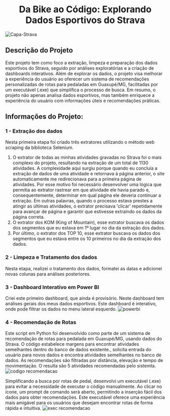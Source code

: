 ### <h1 align="center"> Da Bike ao Código: Explorando Dados Esportivos do Strava </h1>


![Capa-Strava](https://github.com/bonfimdoprado/STRAVA/assets/119675645/80aed326-3649-4be8-8b40-8dfb72124462)


## Descrição do Projeto </h1>
Este projeto tem como foco a extração, limpeza e preparação dos dados esportivos do Strava, seguido por análises exploratórias e a criação de dashboards interativos. Além de explorar os dados, o projeto visa melhorar a experiência do usuário ao oferecer um sistema de recomendações personalizadas de rotas para pedaladas em Guaxupé/MG, facilitadas por um executável (.exe) que simplifica o processo de busca. Em resumo, o projeto não apenas analisa dados esportivos, mas também enriquece a experiência do usuário com informações úteis e recomendações práticas.

## Informações do Projeto:

### 1 - Extração dos dados
Nesta primeira etapa foi criado três extratores utilizando o método  web scraping da biblioteca Selenium.
  1. O extrator de todas as minhas atividades gravadas no Strava foi o mais complexo do projeto, resultando na extração de um total de 1130 atividades. A complexidade aqui surgiu porque quando eu concluía a extração de dados de uma atividade e retornava à página anterior, o site automaticamente me redirecionava para a primeira página de atividades. Por esse motivo foi necessário desenvolver uma lógica que permitia ao extrator rastrear em que atividade ele havia parado e, consequentemente, determinar em qual página ele deveria continuar a extração. Em outras palavras, quando o processo estava prestes a atingir as últimas atividades, o extrator precisava 'clicar' repetidamente para avançar de página e garantir que estivesse extraindo os dados da página correta.
  2. O extrator dos KOM (King of Mountain), esse extrator buscava os dados dos segmentos que eu estava em 1º lugar no dia da extração dos dados.
  3. Por último, o extrator dos TOP 10, esse extrator buscava os dados dos segmentos que eu estava entre os 10 primeiros no dia da extração dos dados.

### 2 - Limpeza e Tratamento dos dados
Nesta etapa, realizei o tratamento dos dados, formatei as datas e adicionei novas colunas para análises posteriores.

### 3 - Dashboard Interativo em Power BI
Criei este primeiro dashboard, que ainda é provisório. Neste dashboard tem análises gerais dos meus dados esportivos. Este dashboard é interativo, onde pode filtrar os dados no menu lateral esquerdo.
![powerbi](https://github.com/bonfimdoprado/Projeto-Strava/assets/119675645/08ae8bbf-f632-40f4-a2c3-aa797b0ccc8d)


### 4 - Recomendação de Rotas
Este script em Python foi desenvolvido como parte de um sistema de recomendação de rotas para pedalada em Guaxupé/MG, usando dados do Strava. O código estabelece margens para encontrar atividades semelhantes dentro do banco de dados existente.,  solicita entrada do usuário para novos dados e encontra atividades semelhantes no banco de dados. As recomendações são filtradas por distância, elevação e tempo de movimentação. O resulta são 5 atividades recomendadas pelo sistemta.
![codigo recomendacao](https://github.com/bonfimdoprado/Projeto-Strava/assets/119675645/27bdec7b-863e-45f6-8942-9e2ba0e7bf86)

Simplificando a busca por rotas de pedal, desenvolvi um executável (.exe) para evitar a necessidade de executar o código manualmente. Ao clicar no ícone, um prompt de comando será aberto, permitindo a inserção fácil dos dados para obter recomendações. Este executável oferece uma experiência mais amigável para os usuários que desejam encontrar rotas de forma rápida e intuitiva.
![exec recomendacao](https://github.com/bonfimdoprado/Projeto-Strava/assets/119675645/2824a75a-0229-4bd8-a9c2-9d8ccceee246)









